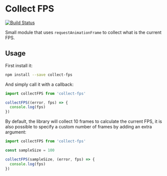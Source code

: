 # Collect FPS

[![Build Status](https://travis-ci.org/pirelenito/collect-fps.svg)](https://travis-ci.org/pirelenito/collect-fps)

Small module that uses `requestAnimationFrame` to collect what is the current FPS.

## Usage

First install it:

```bash
npm install --save collect-fps
```

And simply call it with a callback:

```javascript
import collectFPS from 'collect-fps'

collectFPS((error, fps) => {
  console.log(fps)
})
```

By default, the library will collect 10 frames to calculate the current FPS, it is also possible to specify a custom number of frames by adding an extra argument:

```javascript
import collectFPS from 'collect-fps'

const sampleSize = 100

collectFPS(sampleSize, (error, fps) => {
  console.log(fps)
})
```

